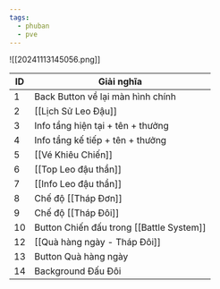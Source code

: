```yaml
---
tags:
  - phuban
  - pve
---
```

![[20241113145056.png]]

| ID  | Giải nghĩa                               |
| --- | ---------------------------------------- |
| 1   | Back Button về lại màn hình chính        |
| 2   | [[Lịch Sử Leo Đậu]]                      |
| 3   | Info tầng hiện tại + tên + thưởng        |
| 4   | Info tầng kế tiếp + tên + thưởng         |
| 5   | [[Vé Khiêu Chiến]]                       |
| 6   | [[Top Leo đậu thần]]                     |
| 7   | [[Info Leo đậu thần]]                    |
| 8   | Chế độ [[Tháp Đơn]]                      |
| 9   | Chế độ [[Tháp Đôi]]                      |
| 10  | Button Chiến đấu trong [[Battle System]] |
| 12  | [[Quà hàng ngày - Tháp Đôi]]             |
| 13  | Button Quà hàng ngày                     |
| 14  | Background Đấu Đôi                       |
